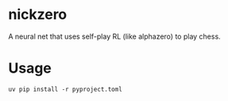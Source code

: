 # nickzero

A neural net that uses self-play RL (like alphazero) to play chess.

# Usage
```shell
uv pip install -r pyproject.toml
```

